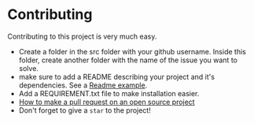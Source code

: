 # Contributing

Contributing to this project is very much easy.

- Create a folder in the src folder with your github username. Inside this folder, create another folder with the name of the issue you want to solve.
- make sure to add a README describing your project and it's dependencies. See a [Readme example](https://gist.github.com/qoomon/5dfcdf8eec66a051ecd85625518cfd13).
- Add a REQUIREMENT.txt file to make installation easier.
- [How to make a pull request on an open source project](https://www.youtube.com/watch?v=8A4TsoXJOs8)
- Don't forget to give a `star` to the project!
